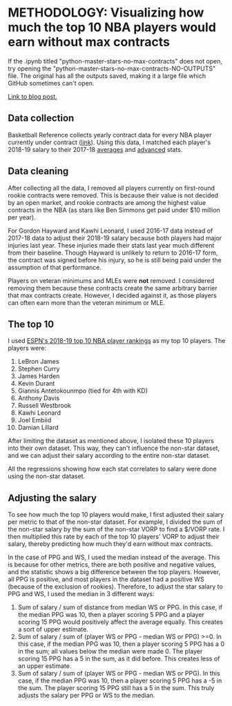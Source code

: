 # METHODOLOGY: Visualizing how much the top 10 NBA players would earn without max contracts

If the .ipynb titled "python-master-stars-no-max-contracts" does not open, try opening the "python-master-stars-no-max-contracts-NO-OUTPUTS" file. The original has all the outputs saved, making it a large file which GitHub sometimes can't open.

[Link to blog post.](https://dribbleanalytics.blogspot.com/2019/01/stars-no-max-contracts.html)

## Data collection

Basketball Reference collects yearly contract data for every NBA player currently under contract ([link](https://www.basketball-reference.com/contracts/players.html)). Using this data, I matched each player's 2018-19 salary to their 2017-18 [averages](https://www.basketball-reference.com/leagues/NBA_2018_per_game.html) and [advanced](https://basketball-reference.com/leagues/NBA_2018_advanced.html) stats.

## Data cleaning

After collecting all the data, I removed all players currently on first-round rookie contracts were removed. This is because their value is not decided by an open market, and rookie contracts are among the highest value contracts in the NBA (as stars like Ben Simmons get paid under $10 million per year).

For Gordon Hayward and Kawhi Leonard, I used 2016-17 data instead of 2017-18 data to adjust their 2018-19 salary because both players had major injuries last year. These injuries made their stats last year much different from their baseline. Though Hayward is unlikely to return to 2016-17 form, the contract was signed before his injury, so he is still being paid under the assumption of that performance.

Players on veteran minimums and MLEs were **not** removed. I considered removing them because these contracts create the same arbitrary barrier that max contracts create. However, I decided against it, as those players can often earn more than the veteran minimum or MLE.

## The top 10

I used [ESPN's 2018-19 top 10 NBA player rankings](http://www.espn.com/nba/story/_/id/24668720/nbarank-2018-19-1-10-best-players-season) as my top 10 players. The players were:

1. LeBron James
2. Stephen Curry
3. James Harden
4. Kevin Durant
5. Giannis Antetokounmpo (tied for 4th with KD)
6. Anthony Davis
7. Russell Westbrook
8. Kawhi Leonard
9. Joel Embiid
10. Damian Lillard

After limiting the dataset as mentioned above, I isolated these 10 players into their own dataset. This way, they can't influence the non-star dataset, and we can adjust their salary according to the entire non-star dataset.

All the regressions showing how each stat correlates to salary were done using the non-star dataset.

## Adjusting the salary

To see how much the top 10 players would make, I first adjusted their salary per metric to that of the non-star dataset. For example, I divided the sum of the non-star salary by the sum of the non-star VORP to find a $/VORP rate. I then multiplied this rate by each of the top 10 players' VORP to adjust their salary, thereby predicting how much they'd earn without max contracts.

In the case of PPG and WS, I used the median instead of the average. This is because for other metrics, there are both positive and negative values, and the statistic shows a big difference between the top players. However, all PPG is positive, and most players in the dataset had a positive WS (because of the exclusion of rookies). Therefore, to adjust the star salary to PPG and WS, I used the median in 3 different ways:

1. Sum of salary / sum of distance from median WS or PPG. In this case, if the median PPG was 10, then a player scoring 5 PPG and a player scoring 15 PPG would positively affect the average equally. This creates a sort of upper estimate.
2. Sum of salary / sum of (player WS or PPG - median WS or PPG) >=0. In this case, if the median PPG was 10, then a player scoring 5 PPG has a 0 in the sum; all values below the median were made 0. The player scoring 15 PPG has a 5 in the sum, as it did before. This creates less of an upper estimate.
3. Sum of salary / sum of (player WS or PPG - median WS or PPG). In this case, if the median PPG was 10, then a player scoring 5 PPG has a -5 in the sum. The player scoring 15 PPG still has a 5 in the sum. This truly adjusts the salary per PPG or WS to the median.
